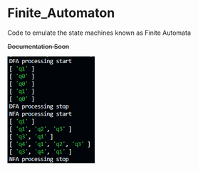 # Finite_Automaton
Code to emulate the state machines known as Finite Automata

~~Documentation Soon~~

![demonstration of both deterministic and non deterministic automata](image.png)